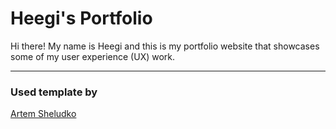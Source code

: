 # Heegi's Portfolio

Hi there! My name is Heegi and this is my portfolio website that showcases some of my user experience (UX) work. 

* * *

### Used template by
[Artem Sheludko](https://jekyllthemes.io/developers/artem-sheludko)

